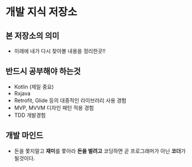 # 개발 지식 저장소
본 저장소의 의미
---
* 미래에 내가 다시 찾아볼 내용을 정리한곳!!
   
반드시 공부해야 하는것
---
* Kotlin (제일 중요)
* Rxjava
* Retrofit, Glide 등의 대중적인 라이브러리 사용 경험
* MVP, MVVM 디자인 패턴 적용 경험
* TDD 개발경험

개발 마인드
---
* 돈을 쫓지말고 **재미**를 쫓아라 **돈을 벌려고** 코딩하면 곧 프로그래머가 아닌 **코더**가 될것이다.
